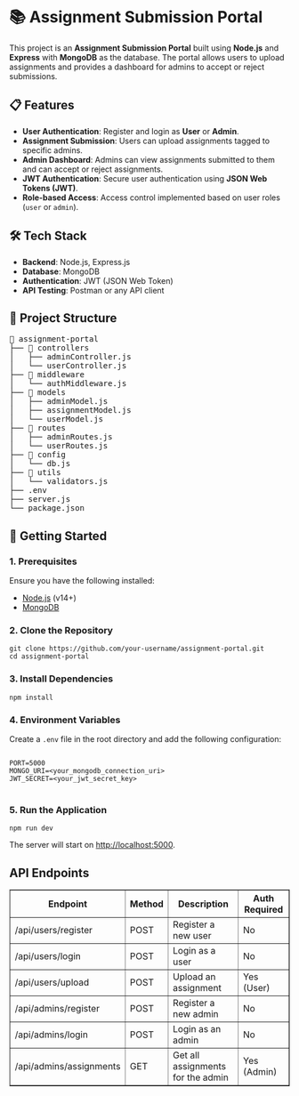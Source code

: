 
<h1>📚 Assignment Submission Portal</h1>
<p>
  This project is an <strong>Assignment Submission Portal</strong> built using <strong>Node.js</strong> and <strong>Express</strong> with <strong>MongoDB</strong> as the database. The portal allows users to upload assignments and provides a dashboard for admins to accept or reject submissions.
</p>

<h2>📋 Features</h2>
<ul>
  <li><strong>User Authentication</strong>: Register and login as <strong>User</strong> or <strong>Admin</strong>.</li>
  <li><strong>Assignment Submission</strong>: Users can upload assignments tagged to specific admins.</li>
  <li><strong>Admin Dashboard</strong>: Admins can view assignments submitted to them and can accept or reject assignments.</li>
  <li><strong>JWT Authentication</strong>: Secure user authentication using <strong>JSON Web Tokens (JWT)</strong>.</li>
  <li><strong>Role-based Access</strong>: Access control implemented based on user roles (<code>user</code> or <code>admin</code>).</li>
</ul>

<h2>🛠️ Tech Stack</h2>
<ul>
  <li><strong>Backend</strong>: Node.js, Express.js</li>
  <li><strong>Database</strong>: MongoDB</li>
  <li><strong>Authentication</strong>: JWT (JSON Web Token)</li>
  <li><strong>API Testing</strong>: Postman or any API client</li>
</ul>

<h2>📂 Project Structure</h2>
<pre>
📁 assignment-portal
├── 📁 controllers
│   ├── adminController.js
│   └── userController.js
├── 📁 middleware
│   └── authMiddleware.js
├── 📁 models
│   ├── adminModel.js
│   ├── assignmentModel.js
│   └── userModel.js
├── 📁 routes
│   ├── adminRoutes.js
│   └── userRoutes.js
├── 📁 config
│   └── db.js
├── 📁 utils
│   └── validators.js
├── .env
├── server.js
└── package.json
</pre>

<h2>🚀 Getting Started</h2>

<h3>1. Prerequisites</h3>
<p>Ensure you have the following installed:</p>
<ul>
  <li><a href="https://nodejs.org/">Node.js</a> (v14+)</li>
  <li><a href="https://www.mongodb.com/">MongoDB</a></li>
</ul>

<h3>2. Clone the Repository</h3>
<pre>
<code>git clone https://github.com/your-username/assignment-portal.git
cd assignment-portal</code>
</pre>

<h3>3. Install Dependencies</h3>
<pre><code>npm install</code></pre>

<h3>4. Environment Variables</h3>
<p>Create a <code>.env</code> file in the root directory and add the following configuration:</p>
<pre>
<code>
PORT=5000
MONGO_URI=&lt;your_mongodb_connection_uri&gt;
JWT_SECRET=&lt;your_jwt_secret_key&gt;
</code>
</pre>

<h3>5. Run the Application</h3>
<pre><code>npm run dev</code></pre>
<p>The server will start on <a href="http://localhost:5000">http://localhost:5000</a>.</p>

<h2>API Endpoints</h2>
<table border="1">
  <thead>
    <tr>
      <th>Endpoint</th>
      <th>Method</th>
      <th>Description</th>
      <th>Auth Required</th>
    </tr>
  </thead>
  <tbody>
    <tr>
      <td>/api/users/register</td>
      <td>POST</td>
      <td>Register a new user</td>
      <td>No</td>
    </tr>
    <tr>
      <td>/api/users/login</td>
      <td>POST</td>
      <td>Login as a user</td>
      <td>No</td>
    </tr>
    <tr>
      <td>/api/users/upload</td>
      <td>POST</td>
      <td>Upload an assignment</td>
      <td>Yes (User)</td>
    </tr>
    <tr>
      <td>/api/admins/register</td>
      <td>POST</td>
      <td>Register a new admin</td>
      <td>No</td>
    </tr>
    <tr>
      <td>/api/admins/login</td>
      <td>POST</td>
      <td>Login as an admin</td>
      <td>No</td>
    </tr>
    <tr>
      <td>/api/admins/assignments</td>
      <td>GET</td>
      <td>Get all assignments for the admin</td>
      <td>Yes (Admin)</td>
    </tr>
  </tbody>
</table>

